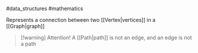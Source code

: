 #data_structures #mathematics 

Represents a connection between two [[Vertex|vertices]] in a [[Graph|graph]]

>[!warning] Attention!
>A [[Path|path]] is not an edge, and an edge is not a path